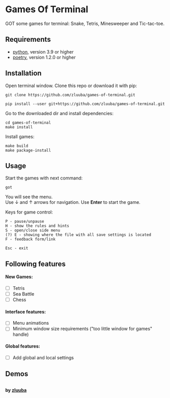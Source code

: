 # Games Of Terminal
GOT some games for terminal: Snake, Tetris, Minesweeper and Tic-tac-toe.


## Requirements

- [python](https://www.python.org/), version 3.9 or higher
- [poetry](https://python-poetry.org/docs/#installation), version 1.2.0 or higher


## Installation

Open terminal window.
Clone this repo or download it with pip:
```ch
git clone https://github.com/zluuba/games-of-terminal.git
```
```ch
pip install --user git+https://github.com/zluuba/games-of-terminal.git
```

Go to the downloaded dir and install dependencies:
```ch
cd games-of-terminal
make install
```

Install games:
```ch
make build
make package-install
```


## Usage

Start the games with next command:
```ch
got
```

You will see the menu. <br/>
Use ↓ and ↑ arrows for navigation. Use **Enter** to start the game.

Keys for game control:
```ch
P - pause/unpause
H - show the rules and hints
S - open/close side menu
(?) E - showing where the file with all save settings is located
F - feedback form/link

Esc - exit
```


## Following features

#### New Games:
- [ ] Tetris
- [ ] Sea Battle
- [ ] Chess

#### Interface features:
- [ ] Menu animations
- [ ] Minimum window size requirements ("too little window for games" handle)

#### Global features:
- [ ] Add global and local settings

## Demos


##

**by [zluuba](https://github.com/zluuba)**
